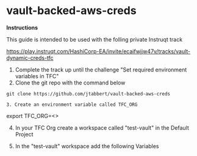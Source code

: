 # vault-backed-aws-creds

**Instructions**

This guide is intended to be used with the folling private Instruqt track

https://play.instruqt.com/HashiCorp-EA/invite/ecaifwjjw47v/tracks/vault-dynamic-creds-tfc

1. Complete the track up until the challenge "Set required environment variables in TFC"
2. Clone the git repo with the command below
```
git clone https://github.com/jtabbert/vault-backed-aws-creds

3. Create an environment variable called TFC_ORG
```
export TFC_ORG=<<TypeTFCOrg>>

4. In your TFC Org create a workspace called "test-vault" in the Default Project

5. In the "test-vault" workspace add the following Variables


